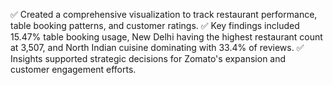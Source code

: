 ✅ Created a comprehensive visualization to track restaurant performance, table booking patterns, and customer ratings.
✅ Key findings included 15.47% table booking usage, New Delhi having the highest restaurant count at 3,507, and North Indian cuisine dominating with 33.4% of reviews.
✅ Insights supported strategic decisions for Zomato's expansion and customer engagement efforts.
